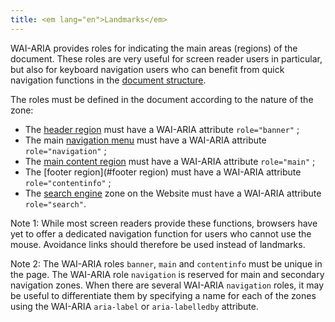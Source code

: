 ```yaml
---
title: <em lang="en">Landmarks</em>
---
```


WAI-ARIA provides roles for indicating the main areas (regions) of the document. These roles are very useful for screen reader users in particular, but also for keyboard navigation users who can benefit from quick navigation functions in the [document structure](#document-structure).

The roles must be defined in the document according to the nature of the zone:

- The [header region](#zone-d-en-tete) must have a WAI-ARIA attribute `role="banner"` ;
- The main [navigation menu](#menu-and-navigation-bar) must have a WAI-ARIA attribute `role="navigation"` ;
- The [main content region](#main-content-region) must have a WAI-ARIA attribute `role="main"` ;
- The [footer region](#footer region) must have a WAI-ARIA attribute `role="contentinfo"` ;
- The [search engine](#search-engine-internal-to-a-website) zone on the Website must have a WAI-ARIA attribute `role="search"`.

Note 1: While most screen readers provide these functions, browsers have yet to offer a dedicated navigation function for users who cannot use the mouse. Avoidance links should therefore be used instead of <span lang="en">landmarks</span>.

Note 2: The WAI-ARIA roles `banner`, `main` and `contentinfo` must be unique in the page. The WAI-ARIA role `navigation` is reserved for main and secondary navigation zones. When there are several WAI-ARIA `navigation` roles, it may be useful to differentiate them by specifying a name for each of the zones using the WAI-ARIA `aria-label` or `aria-labelledby` attribute.
